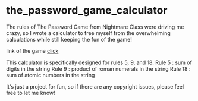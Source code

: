 # the_password_game_calculator
The rules of The Password Game from Nightmare Class were driving me crazy, so I wrote a calculator to free myself from the overwhelming calculations while still keeping the fun of the game!

link of the game [click](https://neal.fun/password-game/)

This calculator is specifically designed for rules 5, 9, and 18.
Rule 5 : sum of digits in the string
Rule 9 : product of roman numerals in the string
Rule 18 : sum of atomic numbers in the string

It's just a project for fun, so if there are any copyright issues, please feel free to let me know!
